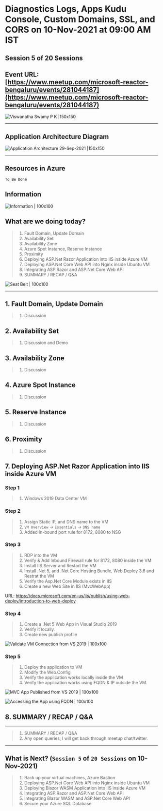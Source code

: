 # Diagnostics Logs, Apps Kudu Console, Custom Domains, SSL, and CORS on 10-Nov-2021 at 09:00 AM IST

## Session **5** of **20** Sessions

## Event URL: [https://www.meetup.com/microsoft-reactor-bengaluru/events/281044187](https://www.meetup.com/microsoft-reactor-bengaluru/events/281044187)

![Viswanatha Swamy P K |150x150](./documentation/images/ViswanathaSwamy_27thOct.PNG)

---

## Application Architecture Diagram

![Application Architecture 29-Sep-2021 |150x150](./documentation/images/AppArchitecture_27thOct.PNG)

---

## Resources in Azure

```
To Be Done
```

## Information

![Information | 100x100](./documentation/images/Information.PNG)

## What are we doing today?

> 1. Fault Domain, Update Domain
> 1. Availability Set
> 1. Availability Zone
> 1. Azure Spot Instance, Reserve Instance
> 1. Proximity
> 1. Deploying ASP.Net Razor Application into IIS inside Azure VM
> 1. Deploying ASP.Net Core Web API into Nginx inside Ubuntu VM
> 1. Integrating ASP.Razor and ASP.Net Core Web API
> 1. SUMMARY / RECAP / Q&A

![Seat Belt | 100x100](./documentation/images/SeatBelt.PNG)

---

## 1. Fault Domain, Update Domain

> 1. Discussion

## 2. Availability Set

> 1. Discussion and Demo

## 3. Availability Zone

> 1. Discussion

## 4. Azure Spot Instance

> 1. Discussion

## 5. Reserve Instance

> 1. Discussion

## 6. Proximity

> 1. Discussion

## 7. Deploying ASP.Net Razor Application into IIS inside Azure VM

### Step 1

> 1. Windows 2019 Data Center VM

### Step 2

> 1. Assign Static IP, and DNS name to the VM
> 1. `VM Overview` -> `Essentials` -> `DNS name`
> 1. Added In-bound port rule for 8172, 8080 to NSG

### Step 3

> 1. RDP into the VM
> 1. Verify & Add Inbound Firewall rule for 8172, 8080 inside the VM
> 1. Install IIS Server and Restart the VM
> 1. Install .Net 5, and .Net Core Hosting Bundle, Web Deploy 3.6 and Restrat the VM
> 1. Verify the Asp.Net Core Module exists in IIS
> 1. Create a new Web Site in IIS (MvcWebApp)

URL: https://docs.microsoft.com/en-us/iis/publish/using-web-deploy/introduction-to-web-deploy

### Step 4

> 1. Create a .Net 5 Web App in Visual Studio 2019
> 1. Verify it locally.
> 1. Create new publish profile

![Validate VM Connection from VS 2019 | 100x100](./documentation/images/Validate_VM_Connection.PNG)

### Step 5

> 1. Deploy the application to VM
> 1. Modify the Web.Config
> 1. Verify the application works locally inside the VM
> 1. Verify the application works using FQDN & IP outside the VM.

![MVC App Published from VS 2019 | 100x100](./documentation/images/MVCApp_Published.PNG)

![Accessing the App using FQDN | 100x100](./documentation/images/Access_The_App.PNG)

## 8. SUMMARY / RECAP / Q&A

---

> 1. SUMMARY / RECAP / Q&A
> 2. Any open queries, I will get back through meetup chat/twitter.

---

## What is Next? (`Session 5` of `20 Sessions` on 10-Nov-2021)

> 1. Back up your virtual machines, Azure Bastion
> 1. Deploying ASP.Net Core Web API into Nginx inside Ubuntu VM
> 1. Deploying Blazor WASM Application into IIS inside Azure VM
> 1. Integrating ASP.Razor and ASP.Net Core Web API
> 1. Integrating Blazor WASM and ASP.Net Core Web API
> 1. Secure your Azure SQL Database

